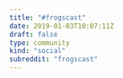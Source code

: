 ```yaml
---
title: "#frogscast"
date: 2019-01-03T10:07:11Z
draft: false
type: community
kind: "social"
subreddit: "frogscast"
---
```

